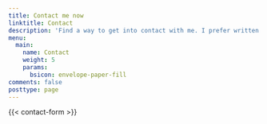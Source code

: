 ```yaml
---
title: Contact me now
linktitle: Contact
description: 'Find a way to get into contact with me. I prefer written contact before you cold call me ;)'
menu:
  main:
    name: Contact
    weight: 5
    params:
      bsicon: envelope-paper-fill
comments: false
posttype: page
---
```


{{< contact-form >}}
